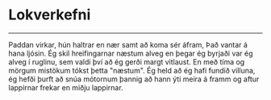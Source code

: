 # Lokverkefni
---
Paddan virkar, hún haltrar en nær samt að koma sér áfram, Það vantar á hana ljósin. Ég skil hreifingarnar næstum alveg en þegar ég byrjaði var ég alveg í ruglinu, sem valdi því að ég gerði margt vitlaust. En með tíma og mörgum mistökum tókst þetta "næstum".
Ég held að ég hafi fundið villuna, ég hefði þurft að snúa mótornum þannig að hann ýti meira á framm og aftur lappirnar frekar en miðju lappirnar.
